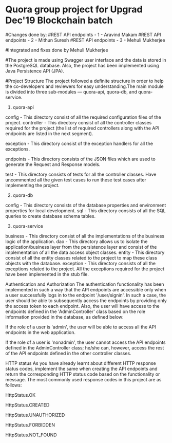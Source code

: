 # Quora group project for Upgrad Dec'19 Blockchain batch
#Changes done by:
#REST API endpoints - 1 - Aravind Makam
#REST API endpoints - 2 - Mithun Suresh
#REST API endpoints - 3 - Mehuli Mukherjee

#Integrated and fixes done by Mehuli Mukherjee

#The project is made using Swagger user interface and the data is stored in the PostgreSQL database. Also, the project has been implemented using Java Persistence API (JPA).

#Project Structure
The project followed a definite structure in order to help the co-developers and reviewers for easy understanding.The main module is divided into three sub-modules —  quora-api, quora-db, and quora-service.

1. quora-api

config - This directory consist of all the required configuration files of the project.
controller - This directory consist of all the controller classes required for the project (the list of required controllers along with the API endpoints are listed in the next segment).

exception - This directory consist of the exception handlers for all the exceptions.

endpoints - This directory consists of the JSON files which are used to generate the Request and Response models.

test - This directory consists of tests for all the controller classes. Have uncommented all the given test cases to run these test cases after implementing the project.

 

2. quora-db

config - This directory consists of the database properties and environment properties for local development.
sql - This directory consists of all the SQL queries to create database schema tables.
 

3. quora-service

business - This directory consist of all the implementations of the business logic of the application.
dao - This directory allows us to isolate the application/business layer from the persistence layer and consist of the implementation of all the data access object classes.
entity - This directory consist of all the entity classes related to the project to map these class objects with the database.
exception - This directory consists of all the exceptions related to the project. All the exceptions required for the project have been implemented in the stub file.
 

Authentication and Authorization
The authentication functionality has been implemented in such a way that the API endpoints are accessible only when a user successfully logs in to the endpoint '/user/signin'. In such a case, the user should be able to subsequently access the endpoints by providing only the access token to each endpoint. Also, the user will have access to the endpoints defined in the 'AdminController' class based on the role information provided in the database, as defined below:

If the role of a user is 'admin', the user will be able to access all the API endpoints in the web application.

If the role of a user is 'nonadmin', the user cannot access the API endpoints defined in the AdminController class; he/she can, however, access the rest of the API endpoints defined in the other controller classes.
 

HTTP status
As you have already learnt about different HTTP response status codes, implement the same when creating the API endpoints and return the corresponding HTTP status code based on the functionality or message. The most commonly used response codes in this project are as follows:

HttpStatus.OK

HttpStatus.CREATED

HttpStatus.UNAUTHORIZED

HttpStatus.FORBIDDEN

HttpStatus.NOT_FOUND
